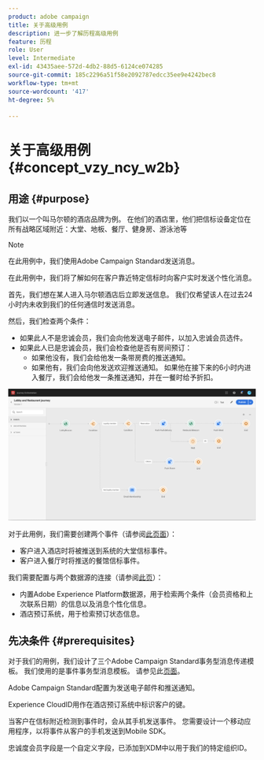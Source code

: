 ```yaml
---
product: adobe campaign
title: 关于高级用例
description: 进一步了解历程高级用例
feature: 历程
role: User
level: Intermediate
exl-id: 43435aee-572d-4db2-88d5-6124ce074285
source-git-commit: 185c2296a51f58e2092787edcc35ee9e4242bec8
workflow-type: tm+mt
source-wordcount: '417'
ht-degree: 5%

---
```


# 关于高级用例{#concept_vzy_ncy_w2b}

## 用途 {#purpose}

我们以一个叫马尔顿的酒店品牌为例。 在他们的酒店里，他们把信标设备定位在所有战略区域附近：大堂、地板、餐厅、健身房、游泳池等

>[!NOTE]
>
>在此用例中，我们使用Adobe Campaign Standard发送消息。

在此用例中，我们将了解如何在客户靠近特定信标时向客户实时发送个性化消息。

首先，我们想在某人进入马尔顿酒店后立即发送信息。 我们仅希望该人在过去24小时内未收到我们的任何通信时发送消息。

然后，我们检查两个条件：

* 如果此人不是忠诚会员，我们会向他发送电子邮件，以加入忠诚会员选件。
* 如果此人已是忠诚会员，我们会检查他是否有房间预订：
   * 如果他没有，我们会给他发一条带房费的推送通知。
   * 如果他有，我们会向他发送欢迎推送通知。 如果他在接下来的6小时内进入餐厅，我们会给他发一条推送通知，并在一餐时给予折扣。

![](../assets/journeyuc2_29.png)

对于此用例，我们需要创建两个事件（请参阅[此页面](../usecase/configuring-the-events.md)）：

* 客户进入酒店时将被推送到系统的大堂信标事件。
* 客户进入餐厅时将推送的餐馆信标事件。

我们需要配置与两个数据源的连接（请参阅[此页](../usecase/configuring-the-data-sources.md)）：

* 内置Adobe Experience Platform数据源，用于检索两个条件（会员资格和上次联系日期）的信息以及消息个性化信息。
* 酒店预订系统，用于检索预订状态信息。

## 先决条件 {#prerequisites}

对于我们的用例，我们设计了三个Adobe Campaign Standard事务型消息传递模板。 我们使用的是事件事务型消息模板。 请参见此[页面](https://experienceleague.adobe.com/docs/campaign-standard/using/communication-channels/transactional-messaging/getting-started-with-transactional-msg.html?lang=zh-Hans)。

Adobe Campaign Standard配置为发送电子邮件和推送通知。

Experience CloudID用作在酒店预订系统中标识客户的键。

当客户在信标附近检测到事件时，会从其手机发送事件。 您需要设计一个移动应用程序，以将事件从客户的手机发送到Mobile SDK。

忠诚度会员字段是一个自定义字段，已添加到XDM中以用于我们的特定组织ID。
